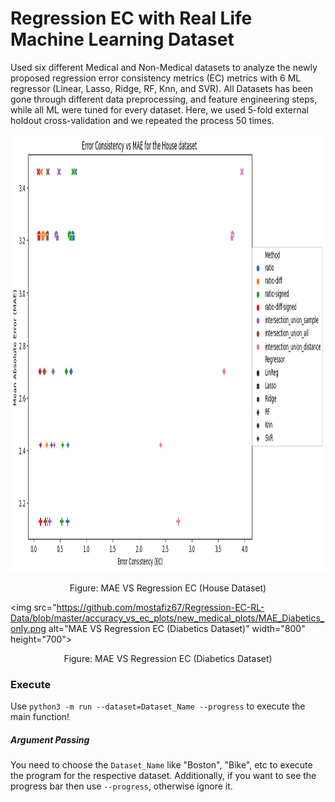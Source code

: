 # Regression EC with Real Life Machine Learning Dataset 

Used six different Medical and Non-Medical datasets to analyze the newly proposed regression error consistency metrics (EC) metrics with 6 ML regressor (Linear, Lasso, Ridge, RF, Knn, and SVR). All Datasets has been gone through different data preprocessing, and feature engineering steps, while all ML were tuned for every dataset. Here, we used 5-fold external holdout cross-validation and we repeated the process 50 times.

<img src="https://github.com/mostafiz67/Regression-EC-RL-Data/blob/master/accuracy_vs_ec_plots/new_medical_plots/MAE_House_only.png" alt="MAE VS Regression EC (House Dataset)" width="800" height="700">
<p align="center">
    Figure: MAE VS Regression EC (House Dataset)
</p>

<img src="https://github.com/mostafiz67/Regression-EC-RL-Data/blob/master/accuracy_vs_ec_plots/new_medical_plots/MAE_Diabetics_only.png alt="MAE VS Regression EC (Diabetics Dataset)" width="800" height="700">
<p align="center">
    Figure: MAE VS Regression EC (Diabetics Dataset)
</p>

### Execute
Use `python3 -m run --dataset=Dataset_Name --progress` to execute the main function!

##### Argument Passing
You need to choose the `Dataset_Name` like "Boston", "Bike", etc to execute the program for the respective dataset. Additionally, if you want to see the progress bar then use `--progress`, otherwise ignore it.
